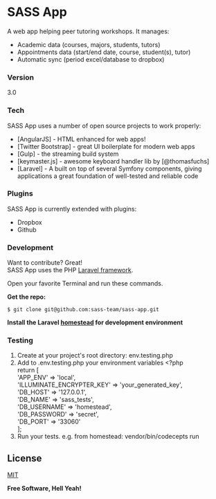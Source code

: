 # SASS App

A web app helping peer tutoring workshops. It manages:
  - Academic data (courses, majors, students, tutors)
  - Appointments data (start/end date, course, student(s), tutor)  
  - Automatic sync (period excel/database to dropbox)


### Version
3.0

### Tech

SASS App uses a number of open source projects to work properly:

* [AngularJS] - HTML enhanced for web apps!
* [Twitter Bootstrap] - great UI boilerplate for modern web apps
* [Gulp] - the streaming build system
* [keymaster.js] - awesome keyboard handler lib by [@thomasfuchs]
* [Laravel] -  A built on top of several Symfony components, giving applications a great foundation of well-tested and reliable code


### Plugins

SASS App is currently extended with plugins:
* Dropbox
* Github


### Development

Want to contribute? Great!  
SASS App uses the PHP [Laravel framework](laravel_framework).

Open your favorite Terminal and run these commands.

**Get the repo:**
```
$ git clone git@github.com:sass-team/sass-app.git
```

**Install the Laravel [homestead](laravel_homestead) for development environment**

### Testing
1. Create at your project's root directory: env.testing.php
2. Add to .env.testing.php your environment variables
        <?php  
        return [  
            'APP_ENV' => 'local',  
            'ILLUMINATE_ENCRYPTER_KEY' => 'your_generated_key',  
            'DB_HOST' => '127.0.0.1',  
            'DB_NAME' => 'sass_tests',  
            'DB_USERNAME' => 'homestead',  
            'DB_PASSWORD' => 'secret',  
            'DB_PORT' => '33060'  
        ];
3. Run your tests. e.g. from homestead: vendor/bin/codecepts run

License
----

[MIT](mit_license)

**Free Software, Hell Yeah!**

[laravel_framework]: http://laravel.com/
[laravel_homestead]: http://laravel.com/docs/4.2/homestead
[mit_license]: http://opensource.org/licenses/MIT